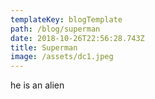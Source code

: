 ```yaml
---
templateKey: blogTemplate
path: /blog/superman
date: 2018-10-26T22:56:28.743Z
title: Superman
image: /assets/dc1.jpeg
---
```

he is an alien
